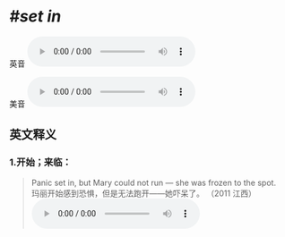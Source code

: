 # ***\#set in*** 
英音
<audio src="./media/set in1.aac" controls="controls"></audio>

美音
<audio src="./media/set in2.aac" controls="controls"></audio>



  

英文释义
---
### 1.**开始；来临：**  

 > Panic set in, but Mary could not run — she was frozen to the spot.  
 > 玛丽开始感到恐惧，但是无法跑开——她吓呆了。  （2011 江西）  
<audio src="./media/set-17.aac" controls="controls"></audio>


